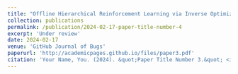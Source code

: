 ```yaml
---
title: "Offline Hierarchical Reinforcement Learning via Inverse Optimization"
collection: publications
permalink: /publication/2024-02-17-paper-title-number-4
excerpt: 'Under review'
date: 2024-02-17
venue: 'GitHub Journal of Bugs'
paperurl: 'http://academicpages.github.io/files/paper3.pdf'
citation: 'Your Name, You. (2024). &quot;Paper Title Number 3.&quot; <i>GitHub Journal of Bugs</i>. 1(3).'
---
```


